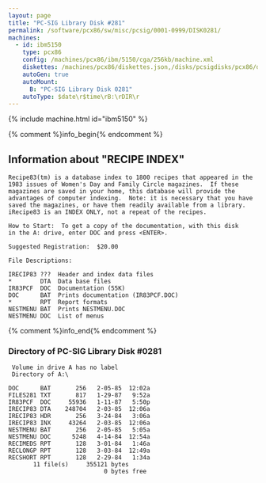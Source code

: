 ```yaml
---
layout: page
title: "PC-SIG Library Disk #281"
permalink: /software/pcx86/sw/misc/pcsig/0001-0999/DISK0281/
machines:
  - id: ibm5150
    type: pcx86
    config: /machines/pcx86/ibm/5150/cga/256kb/machine.xml
    diskettes: /machines/pcx86/diskettes.json,/disks/pcsigdisks/pcx86/diskettes.json
    autoGen: true
    autoMount:
      B: "PC-SIG Library Disk 0281"
    autoType: $date\r$time\rB:\rDIR\r
---
```


{% include machine.html id="ibm5150" %}

{% comment %}info_begin{% endcomment %}

## Information about "RECIPE INDEX"

    Recipe83(tm) is a database index to 1800 recipes that appeared in the
    1983 issues of Women's Day and Family Circle magazines.  If these
    magazines are saved in your home, this database will provide the
    advantages of computer indexing.  Note: it is necessary that you have
    saved the magazines, or have them readily available from a library.
    iRecipe83 is an INDEX ONLY, not a repeat of the recipes.
    
    How to Start:  To get a copy of the documentation, with this disk
    in the A: drive, enter DOC and press <ENTER>.
    
    Suggested Registration:  $20.00
    
    File Descriptions:
    
    IRECIP83 ???  Header and index data files
    *        DTA  Data base files
    IR83PCF  DOC  Documentation (55K)
    DOC      BAT  Prints documentation (IR83PCF.DOC)
    *        RPT  Report formats
    NESTMENU BAT  Prints NESTMENU.DOC
    NESTMENU DOC  List of menus
{% comment %}info_end{% endcomment %}


### Directory of PC-SIG Library Disk #0281

     Volume in drive A has no label
     Directory of A:\

    DOC      BAT       256   2-05-85  12:02a
    FILES281 TXT       817   1-29-87   9:52a
    IR83PCF  DOC     55936   1-11-87   5:50p
    IRECIP83 DTA    248704   2-03-85  12:06a
    IRECIP83 HDR       256   3-24-84   3:06a
    IRECIP83 INX     43264   2-03-85  12:06a
    NESTMENU BAT       256   2-05-85   5:05a
    NESTMENU DOC      5248   4-14-84  12:54a
    RECIMEDS RPT       128   3-01-84   1:46a
    RECLONGP RPT       128   3-03-84  12:49a
    RECSHORT RPT       128   2-29-84   1:34a
           11 file(s)     355121 bytes
                               0 bytes free
